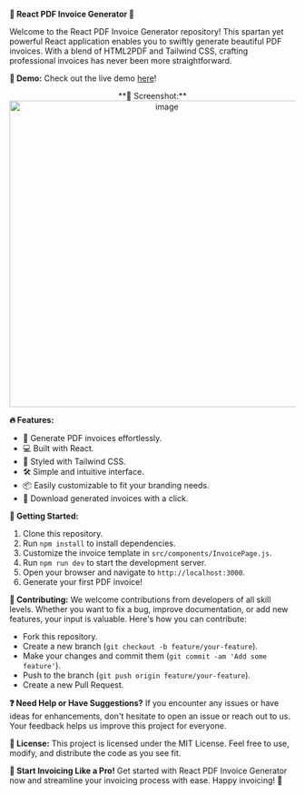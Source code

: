 **📄 React PDF Invoice Generator 🚀**

Welcome to the React PDF Invoice Generator repository! This spartan yet powerful React application enables you to swiftly generate beautiful PDF invoices. With a blend of HTML2PDF and Tailwind CSS, crafting professional invoices has never been more straightforward.

**🔗 Demo:**
Check out the live demo [here](https://invoicely-javlon.netlify.app/)!

<p align="center">**📸 Screenshot:**<br>
<img width="539" alt="image" src="https://github.com/javlona/invoice-maker-react-tailwind-html2pdf/assets/59303287/00e48984-a7eb-4c7d-a174-a679cfec4db2">

**🔥 Features:**
- 📝 Generate PDF invoices effortlessly.
- 💻 Built with React.
- 🎨 Styled with Tailwind CSS.
- 🛠️ Simple and intuitive interface.
- 📦 Easily customizable to fit your branding needs.
- 📂 Download generated invoices with a click.

**🚀 Getting Started:**
1. Clone this repository.
2. Run `npm install` to install dependencies.
3. Customize the invoice template in `src/components/InvoicePage.js`.
4. Run `npm run dev` to start the development server.
5. Open your browser and navigate to `http://localhost:3000`.
6. Generate your first PDF invoice!





**🤝 Contributing:**
We welcome contributions from developers of all skill levels. Whether you want to fix a bug, improve documentation, or add new features, your input is valuable. Here's how you can contribute:
- Fork this repository.
- Create a new branch (`git checkout -b feature/your-feature`).
- Make your changes and commit them (`git commit -am 'Add some feature'`).
- Push to the branch (`git push origin feature/your-feature`).
- Create a new Pull Request.

**❓ Need Help or Have Suggestions?**
If you encounter any issues or have ideas for enhancements, don't hesitate to open an issue or reach out to us. Your feedback helps us improve this project for everyone.

**📝 License:**
This project is licensed under the MIT License. Feel free to use, modify, and distribute the code as you see fit.

**🚀 Start Invoicing Like a Pro!**
Get started with React PDF Invoice Generator now and streamline your invoicing process with ease. Happy invoicing! 🎉

